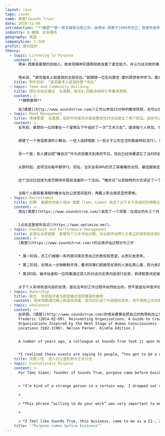 ```yaml
---
layout: case
tags: cases
name: 桑楚(Sounds True)
date: 2020-11-09
introduction: "**桑楚**是一家多媒体出版公司，由塔米·西蒙于1985年创立，其使命是传播精神智慧。该公司位于科罗拉多州路易斯维尔，靠近科罗拉多州博尔德。"
industry: Q.健康、社会服务
geography: 美国
companySize: 1-100
profit: 营利组织
theory:
  - topic: Listening to Purpose
    content: >-
      塔米·西蒙是桑楚的创始人，她发现精神实践帮助她发展了直觉能力，并认为这对她的事业很有帮助：


      塔米说，“直觉基本上就是我的全部存在。”她跟随一位名叫雷吉·雷的冥想老师学习。雷吉从自己的老师哪里学会如何“阅读征兆”，并把这些教导传给了塔米。“这是一种艺术形式，也是一种天赋的生存技能。如果你在打猎，你会注意那些痕迹。我们就是这样挑选项目的。我们看直觉带来的征兆。有多少人在谈论它？对于一个特定的作者，我们有多少个请求？我们对这个项目的内心感受是什么？这一点也很重要，公司内部问题也会通过“觉察征兆”来发现。…塔米发现有一个练习对激发灵感很有用，那就是视觉化练习。她描述了这个过程：“你想象自己进入地球的中心，进入水中，并把它们带到地表。于是，新的想法就会神奇出现。视觉化使健谈的头脑平静下来，并为愿景信息的浮现创造了呈现空间。”^\[ Laloux, Frederic (2014-02-09). Reinventing Organizations: A Guide to Creating Organizations Inspired by the Next Stage of Human Consciousness (Kindle Locations 4413-4424). Nelson Parker. Kindle Edition.]
    title: 聆听目标  “直觉基本上是我的整个存在”
  - topic: Team and Community Building
    title: 团队与社区建设  在桑楚，每天8:30都会响铃引导集体冥想。
    content: |-
      **静默案例**

      在[桑楚](http://www.soundstrue.com/)工可以参加15分钟的集体冥想，也可以在办公桌前静坐几分钟。
  - topic: Mood Management
    title: 情绪管理  在桑楚，组织中的成员对促进整体性的活动提出了两个想法。这些可以打造一种快乐、信任、完整和兴奋的情绪。这些活动被称为“艺术沙龙”和“睡衣日”。目前已成为年度活动。
    content: >-
      五年前，桑楚的一位同事在一个星期五下午组织了一次“艺术沙龙”。邀请每个人参加，与同事分享艺术激情。整个办公室的墙上都挂满了照片和画。


      搭建了一个用语表演的小舞台。一些人选择唱歌（一些关于公司生活的歌曲特别流行），另一些人则选择玩杂耍或跳舞。这活动如此受欢迎，乃至沙龙已经成为一个年度活动。公司创始人塔米·西蒙（Tami Simon）没有参与或指导创办第一家沙龙。但她看到，沙龙已经成为公司文化中的一个重要元素：“我意识到这些活动是在对人们说，‘你要成为一个完整的人。你的某些部分，可能不适合每天作为工作的一部分来表达。……但你现在能玩五个球的事实，其实很酷。在一个星期五下午，我们想坐下来喝杯酒，看着你这样做，承认并颂扬你人性的这个部分。”


      另一个是，有人建议把“睡衣日”作为庆祝春天到来的节日，现在已经快要遗忘了当时的起因。每个想加入的人都会穿着睡衣在办公室分享早餐。出现在集体早餐的几个成员得很开心，于是他们决定，在一天剩下的时间里继续穿着睡衣上班。


      从那时起，这项活动每年都举行。现在，当天会有90%的员工穿着睡衣出现，最佳服装还能获得奖励。（主人和狗的配套睡衣分享过一次奖品。）


      这个活动已经成为成员期待并提前准备的一个活动。“睡衣日”以其独特的方式讲述了一个故事——每一件睡衣都代表着一个故事，等待着对穿睡衣的人说些什么：是什么让你选择了那套衣服？


      当每个人都穿着滑稽的睡衣在办公室里闲逛时，再戴上职业面具显然更难。
  - topic: Recruitment
    title: 招聘  桑楚的创始人塔米·西蒙（Tami Simon）讲述了以下关于该组织的特殊文化，以及人们融入或不融入的故事：
    content: >-
      我在[桑楚](https://www.soundstrue.com/)发现了一个现象：在就业的头三个月，很多人都选择不留下来。……桑楚的人们想知道你是谁，他们希望你是真实的，他们不希望你戴着40个面具去工作。仿佛邀请说“请真人站出来好吗？”这是一种诚实感；我们在工作之外的身份，与在工作时候的身份，完全一致（，没有双重身份面具）。这就是我们所处的环境，我们努力试着筛选这个角度的适配性，让人们在接受这份工作之前就知道这些特点。很多人入职前会说“哦，我完全准备好了。我对此很感兴趣，这正是我想要的。”但是当他们入职后，可能会觉得在这种环境中工作很舒服，也可能感到不舒服--人们会在走廊里停下来问“你好吗？”并且意味着想让你“说真话的！”你真的好吗。


      [点击这里收听采访](https://www.optimize.me/)。
  - topic: Feedback and Performance Management
    title: 反馈与业绩管理  桑楚有个三步评估过程，将业绩评估转化为真正的探究和庆祝体验。
    content: >-
      [桑楚](https://www.soundstrue.com/)的业绩评估过程分为三步：


      * 第一阶段，员工们根据一系列提问来反思自己的表现和愿望，从而引发思考。

      * 第二阶段，反馈从一分钟静默开场，要求同事们把接受反馈的人放在真心里，努力放弃任何形式的评判。然后，每个人都轮流坐在被评估的同事面前，公开谈论最看重该同事的哪个方面，并给出认为该同事仍有发展空间（需要改进）的一个方面。

      * 第3阶段，被评估者和一位同事通过深入的对话对反馈内容进行反思，获得智慧决定接下来怎么办。


      关于个人有待改进内容的反馈，是在全年的工作过程中自然给出的，而不是留在年度评估阶段集中进行。^\[Laloux, Frederic. Reinventing Organizations. Nelson Parker (2014), page 183]
  - topic: Ownership
    title: 股东  外部投资者与蔚蓝模式良好兼容的案例
    content: 塔米西蒙通过精心挑选投资者，成功的引进了外部股权资本，而不牺牲公司对蔚蓝实践和多重底线的承诺。这些投资者被视为其关键利益相关者之一：“我们致力于通过精心规划，通过将我们的利润重新投资于创新和增长，而提高企业的长期价值。”^\[<http://www.soundstrue.com/store/about-us/core-values>]
  - topic: wholeness
    content: >-
      在早期，[桑楚](http://www.soundstrue.com)的塔米赛蒙会把自己的狗带到办公室。企业扩张而聘用其他成员后，一些人没过多久就问，自己是否也能带狗上班。塔米想不出拒绝的理由。所以，在这里，两三条狗躺在人们脚边开会的情况并不少见。同事们注意到，有狗在场时，会发生一些神奇的事情。动物倾向于把我们的面具碾碎，展现成员天性中美好的一面。抚摸一只狗的简单做法，往往能抚慰我们，使我们与自己的身体重新连接起来，并使我们旋转嘈杂的头脑平静下来。当我们爱抚的是同事的狗，或者是同事爱抚我们的狗时，还巧妙地建立了社区感。人们发现，打开公司大门的决定，不仅允许了狗的进入，还允许了更多的人性进来。^\[Laloux,
      Frederic (2014-02-09). Reinventing Organizations: A Guide to Creating
      Organizations Inspired by the Next Stage of Human Consciousness (Kindle
      Locations 3182-3190). Nelson Parker. Kindle Edition.]


      A number of years ago, a colleague at Sounds True took it upon herself to organize an “Art Salon” on a Friday afternoon. Everyone was invited to share some artistic passion with his or her colleagues. Walls throughout the office were filled with photographs and paintings. A small stage was erected for people to perform. Some colleagues chose to sing (some songs composed about life in the company were particular hits), others juggled or danced tango. People enjoyed themselves so much that the salon has turned into an annual event. Tami wasn’t involved in setting up the first salon, but she sees that it has become an important element in the company culture:


      *I realized these events are saying to people, “You get to be a whole person. This part of you, it may not fit to do it as part of your job every day. … But the fact that you can now juggle five balls is actually cool. And on a Friday afternoon, we want to sit back and have a glass of wine and watch you do this and acknowledge this part of you.” That is part of what I think makes people feel \[that that] the wholeness of who they are is actually welcome. Because we do welcome it, we want to see it.*^\[Laloux, Frederic (2014-02-09). Reinventing Organizations: A Guide to Creating Organizations Inspired by the Next Stage of Human Consciousness (Kindle Locations 3544-3553). Nelson Parker. Kindle Edition.]
    title: 完整人性  进入办公室的狗与艺术沙龙
  - topic: Evolutionary Purpose
    content: >-
      For Tami Simon, founder of Sounds True, purpose came before business:


      > *I’m kind of a strange person in a certain way. I dropped out of college because I didn’t feel like I actually could be myself in an academic environment. … I felt that in the academic environment I was being asked to pose as somebody who had answers to questions when instead I had experiences that I wanted to explore more deeply. … I went into a deep internal process where I prayed extremely hard and the prayer had to do with being of service. … The way I was thinking as a 20-, 21-year-old college dropout was, “Could I please be given the opportunity to take the talents that I have and all the gifts that I have been given by a very supporting and loving family and terrific opportunities for higher education … and give back in some way?” … The prayer was, “God, I’m willing to do your work. Please show me what it is. Please just show me what it is.”*

      >

      > *This phrase “willing to do your work” was very important to me because I didn’t want to be willful. I didn’t want to insist that it had to go my way. At the same time I didn’t want to be will-less where I was simply waiting in a coffee shop to be discovered. …*

      >

      > *I feel like Sounds True, this business, came to me as a 21-, 22-year-old as a gift and as a kind of covenant with the universe, a kind of bond where I said, “I’ll serve you. I’ll work really hard,” and the other side of it was, “You’ll be supported, you’ll be shown, doors will open, you’ll meet the people, opportunities will happen.” It’s this sense of a cosmic agreement that … I could help distribute spiritual teachings from different wisdom traditions from around the world. And I could do it with sincerity and devotion. That was my outlook from the beginning. It was never really about me per se. I wanted to be myself, I wanted to be authentic, and I wanted to make a contribution.^\[Tami Simon, interviewed by Diederick Janse and Ewan Townhead, podcast series “Waking up the Workplace,” episode “Even Sages need a Business Plan,” April 14, 2011.]*
    title: '"Purpose comes before business"'
---
```

